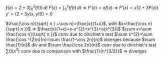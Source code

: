 $f(x)=2+3\int _{0}^{x} tf(t) \, dt$
$F(x)=\int _{0}^{x} tf(t) \, dt$
=> $F'(x)=xf(x)$
=> $F'(x)=x(2+3F(x))$
$y'=(2+3y)x, y(0)=0$

$\frac{\cos n}{\sqrt{ n } +\cos n}=\frac{x}{1+x}$, with $x=\frac{\cos n}{\sqrt{ n }}$
=> $\frac{x}{1+x}=x-x^{2}+x^{3}+o(x^{3})$
$\sum x=\sum \frac{\cos n}{\sqrt{ n }}$ conv due to dirichlet's test
$\sum x^{2}=\sum \frac{\cos ^{2}n}{n}=\sum \frac{1-\cos 2n}{n}$ diverges because $\sum \frac{1}{n}$ div and $\sum \frac{\cos 2n}{n}$ conv due to dirichlet's test
$\sum O(x^{3})$ conv due to comparison with $\frac{1}{n^{3/2}}$
=> diverges